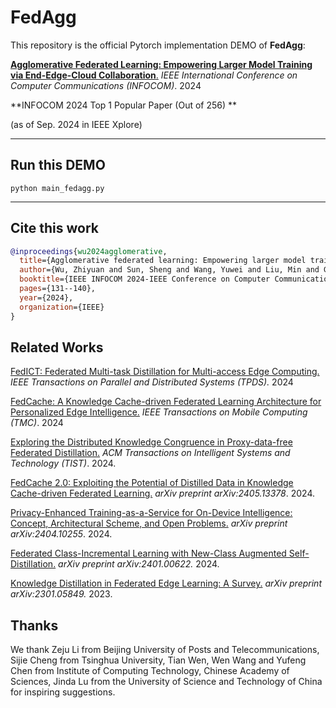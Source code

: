 # FedAgg

This repository is the official Pytorch implementation DEMO of **FedAgg**:

[**Agglomerative Federated Learning: Empowering Larger Model Training via End-Edge-Cloud Collaboration**.](https://ieeexplore.ieee.org/document/10621254) *IEEE International Conference on Computer Communications (INFOCOM)*. 2024

**INFOCOM 2024 Top 1 Popular Paper (Out of 256) **

 (as of Sep. 2024 in IEEE Xplore)

-------
## Run this DEMO
```python main_fedagg.py```

-------

## Cite this work

```bibtex
@inproceedings{wu2024agglomerative,
  title={Agglomerative federated learning: Empowering larger model training via end-edge-cloud collaboration},
  author={Wu, Zhiyuan and Sun, Sheng and Wang, Yuwei and Liu, Min and Gao, Bo and Pan, Quyang and He, Tianliu and Jiang, Xuefeng},
  booktitle={IEEE INFOCOM 2024-IEEE Conference on Computer Communications},
  pages={131--140},
  year={2024},
  organization={IEEE}
}
```

## Related Works

[FedICT: Federated Multi-task Distillation for Multi-access Edge Computing.](https://ieeexplore.ieee.org/abstract/document/10163770/) *IEEE Transactions on Parallel and Distributed Systems (TPDS).* 2024

[FedCache: A Knowledge Cache-driven Federated Learning Architecture for Personalized Edge Intelligence.](https://ieeexplore.ieee.org/document/10420495) *IEEE Transactions on Mobile Computing (TMC)*. 2024

[Exploring the Distributed Knowledge Congruence in Proxy-data-free Federated Distillation.](https://dl.acm.org/doi/10.1145/3639369) *ACM Transactions on Intelligent Systems and Technology (TIST)*. 2024.

[FedCache 2.0: Exploiting the Potential of Distilled Data in Knowledge Cache-driven Federated Learning.](https://arxiv.org/abs/2405.13378) *arXiv preprint arXiv:2405.13378*. 2024.

[Privacy-Enhanced Training-as-a-Service for On-Device Intelligence: Concept, Architectural Scheme, and Open Problems.](https://arxiv.org/abs/2404.10255) *arXiv preprint arXiv:2404.10255*. 2024.

[Federated Class-Incremental Learning with New-Class Augmented Self-Distillation.](https://arxiv.org/abs/2401.00622) *arXiv preprint arXiv:2401.00622.* 2024.

[Knowledge Distillation in Federated Edge Learning: A Survey.](https://arxiv.org/abs/2301.05849) *arXiv preprint arXiv:2301.05849.* 2023.

## Thanks

We thank Zeju Li from Beijing University of Posts and Telecommunications, Sijie Cheng from Tsinghua University,
Tian Wen, Wen Wang and Yufeng Chen from Institute of Computing Technology, Chinese Academy of Sciences, Jinda
Lu from the University of Science and Technology of China for inspiring suggestions.  
